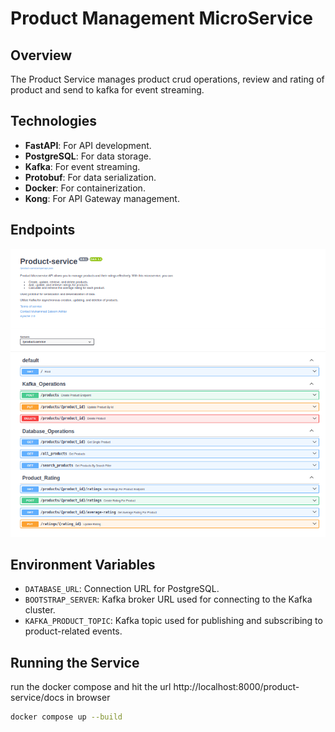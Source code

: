 # Product Management MicroService

## Overview
The Product Service manages product crud operations, review and rating of product and send to kafka for event streaming.



## Technologies
- **FastAPI**: For API development.
- **PostgreSQL**: For data storage.
- **Kafka**: For event streaming.
- **Protobuf**: For data serialization.
- **Docker**: For containerization.
- **Kong**: For API Gateway management.

## Endpoints
![Endpoints](/public/product.png)

## Environment Variables
- `DATABASE_URL`: Connection URL for PostgreSQL.
- `BOOTSTRAP_SERVER`: Kafka broker URL used for connecting to the Kafka cluster.
- `KAFKA_PRODUCT_TOPIC`: Kafka topic used for publishing and subscribing to product-related events.




## Running the Service
run the docker compose and hit the url http://localhost:8000/product-service/docs in browser 

```sh
docker compose up --build
